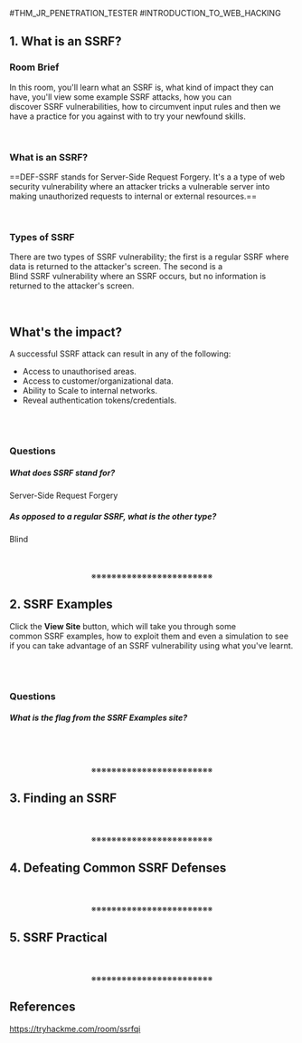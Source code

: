 #THM_JR_PENETRATION_TESTER #INTRODUCTION_TO_WEB_HACKING 

## 1. What is an SSRF?

### Room Brief

In this room, you'll learn what an SSRF is, what kind of impact they can have, you'll view some example SSRF attacks, how you can discover SSRF vulnerabilities, how to circumvent input rules and then we have a practice for you against with to try your newfound skills.
<div>
<br>
</div>

### What is an SSRF?

==DEF-SSRF stands for Server-Side Request Forgery. It's a a type of web security vulnerability where an attacker tricks a vulnerable server into making unauthorized requests to internal or external resources.==
<div>
<br>
</div>

### Types of SSRF

There are two types of SSRF vulnerability; the first is a regular SSRF where data is returned to the attacker's screen. The second is a Blind SSRF vulnerability where an SSRF occurs, but no information is returned to the attacker's screen.
<div>
<br>
</div>

## **What's the impact?**

A successful SSRF attack can result in any of the following: 

- Access to unauthorised areas.
- Access to customer/organizational data.
- Ability to Scale to internal networks.
- Reveal authentication tokens/credentials.
<div>
<br>
<br>
</div>

### Questions

##### What does SSRF stand for?
Server-Side Request Forgery

##### As opposed to a regular SSRF, what is the other type?
Blind
<div align="center">
<br>
<br>
※※※※※※※※※※※※※※※※※※※※※※※※
<br>
</div>
<!-- PAGE BREAK -->
<div style="page-break-after: always;"></div>

## 2. SSRF Examples

Click the **View Site** button, which will take you through some common SSRF examples, how to exploit them and even a simulation to see if you can take advantage of an SSRF vulnerability using what you've learnt.
<div>
<br>
<br>
</div>

### Questions

##### What is the flag from the SSRF Examples site?

<div align="center"><br><img src=""></div>
<div align="center">
<br>
<br>
※※※※※※※※※※※※※※※※※※※※※※※※
<br>
</div>
<!-- PAGE BREAK -->
<div style="page-break-after: always;"></div>

## 3. Finding an SSRF
<div align="center">
<br>
<br>
※※※※※※※※※※※※※※※※※※※※※※※※
<br>
</div>
<!-- PAGE BREAK -->
<div style="page-break-after: always;"></div>

## 4. Defeating Common SSRF Defenses
<div align="center">
<br>
<br>
※※※※※※※※※※※※※※※※※※※※※※※※
<br>
</div>
<!-- PAGE BREAK -->
<div style="page-break-after: always;"></div>

## 5. SSRF Practical
<div align="center">
<br>
<br>
※※※※※※※※※※※※※※※※※※※※※※※※
<br>
</div>
<!-- PAGE BREAK -->
<div style="page-break-after: always;"></div>

## References

https://tryhackme.com/room/ssrfqi